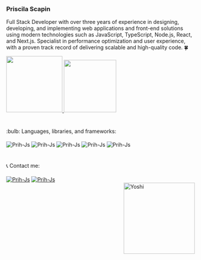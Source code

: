 ### Priscila Scapin

Full Stack Developer with over three years of experience in designing, developing, and implementing web applications and front-end solutions using modern technologies such as JavaScript, TypeScript, Node.js, React, and Next.js. Specialist in performance optimization and user experience, with a proven track record of delivering scalable and high-quality code. :four_leaf_clover:

<div>
  <a href="https://github.com/Priscila-Scapin">
  <img height="150em" src="https://github-readme-stats.vercel.app/api?username=Priscila-Scapin&show_icons=true&title_color=E86425&icon_color=E86425&bg_color=b9d980&include_all_commits=true&count_private=true"/>
  <img height="140em" lenght="50" src="https://github-readme-stats.vercel.app/api/top-langs/?username=Priscila-Scapin&layout=compact&langs_count=7&title_color=E86425&icon_color=E86425&bg_color=b9d980"/>
   </a>
</div>
<h1></h1>
<div>
 :bulb: Languages, libraries, and frameworks:
<div style="display: inline_block"><br>
  <img align="center" alt="Prih-Js" src="https://img.shields.io/badge/HTML-239120?style=for-the-badge&logo=html5&logoColor=white">
  <img align="center" alt="Prih-Js" src="https://img.shields.io/badge/CSS-239120?&style=for-the-badge&logo=css3&logoColor=white">
  <img align="center" alt="Prih-Js" src="https://img.shields.io/badge/JavaScript-323330?style=for-the-badge&logo=javascript&logoColor=F7DF1E">
  <img align="center" alt="Prih-Js" src="https://img.shields.io/badge/Redux-593D88?style=for-the-badge&logo=redux&logoColor=white">
  <img align="center" alt="Prih-Js" src="https://img.shields.io/badge/React_Router-CA4245?style=for-the-badge&logo=react-router&logoColor=white">
  </div>
  <h1></h1>
📞 Contact me:
<div style="display: inline_block"><br>
<a href="https://api.whatsapp.com/send?1=pt_BR&phone=5511993444383"><img align="center" alt="Prih-Js" src="https://img.shields.io/badge/WhatsApp-25D366?style=for-the-badge&logo=whatsapp&logoColor=white"></a>
  <a href="https://www.linkedin.com/in/priscila-scapin/"><img align="center" alt="Prih-Js" src="https://img.shields.io/badge/LinkedIn-0077B5?style=for-the-badge&logo=linkedin&logoColor=white"></a>
  </div> 
<img height="190em" align="right" alt="Yoshi" src="https://cdn.lowgif.com/full/bdf38f121243e897-.gif">

